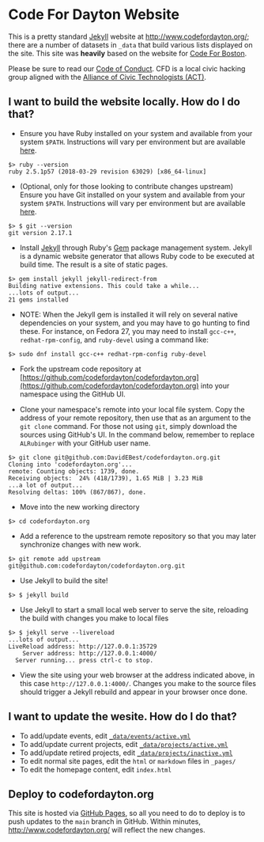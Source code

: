 # Code For Dayton Website

This is a pretty standard [Jekyll](https://jekyllrb.com/) website at http://www.codefordayton.org/; there are a number of datasets in `_data` that build various lists displayed on the site. This site was **heavily** based on the website for [Code For Boston](https://www.codeforboston.org/).

Please be sure to read our [Code of Conduct](http://www.codefordayton.org/code-of-conduct/). CFD is a local civic hacking group aligned with the [Alliance of Civic Technologists (ACT)](https://www.civictechnologists.org/).

## I want to build the website locally. How do I do that?

- Ensure you have Ruby installed on your system and available from your system `$PATH`. Instructions will vary per environment but are available [here](https://www.ruby-lang.org/en/documentation/installation/).

```
$> ruby --version
ruby 2.5.1p57 (2018-03-29 revision 63029) [x86_64-linux]
```

- (Optional, only for those looking to contribute changes upstream) Ensure you have Git installed on your system and available from your system `$PATH`. Instructions will vary per environment but are available [here](https://git-scm.com/book/en/v2/Getting-Started-Installing-Git).

```
$> $ git --version
git version 2.17.1
```

- Install [Jekyll](https://jekyllrb.com/) through Ruby's [Gem](https://rubygems.org/) package management system. Jekyll is a dynamic website generator that allows Ruby code to be executed at build time. The result is a site of static pages.

```
$> gem install jekyll jekyll-redirect-from
Building native extensions. This could take a while...
...lots of output...
21 gems installed
```

- NOTE: When the Jekyll gem is installed it will rely on several native dependencies on your system, and you may have to go hunting to find these. For instance, on Fedora 27, you may need to install `gcc-c++`, `redhat-rpm-config`, and `ruby-devel` using a command like:

```
$> sudo dnf install gcc-c++ redhat-rpm-config ruby-devel
```

- Fork the upstream code repository at [https://github.com/codefordayton/codefordayton.org](https://github.com/codefordayton/codefordayton.org) into your namespace using the GitHub UI.

- Clone your namespace's remote into your local file system. Copy the address of your remote repository, then use that as an argument to the `git clone` command. For those not using `git`, simply download the sources using GitHub's UI. In the command below, remember to replace `ALRubinger` with your GitHub user name.

```
$> git clone git@github.com:DavidEBest/codefordayton.org.git
Cloning into 'codefordayton.org'...
remote: Counting objects: 1739, done.
Receiving objects:  24% (418/1739), 1.65 MiB | 3.23 MiB
...a lot of output...
Resolving deltas: 100% (867/867), done.
```

- Move into the new working directory

```
$> cd codefordayton.org
```

- Add a reference to the upstream remote repository so that you may later synchronize changes with new work.

```
$> git remote add upstream git@github.com:codefordayton/codefordayton.org.git
```

- Use Jekyll to build the site!

```
$> $ jekyll build
```

- Use Jekyll to start a small local web server to serve the site, reloading the build with changes you make to local files

```
$> $ jekyll serve --livereload
...lots of output...
LiveReload address: http://127.0.0.1:35729
    Server address: http://127.0.0.1:4000/
  Server running... press ctrl-c to stop.
```

- View the site using your web browser at the address indicated above, in this case `http://127.0.0.1:4000/`. Changes you make to the source files should trigger a Jekyll rebuild and appear in your browser once done.

## I want to update the wesite. How do I do that?

- To add/update events, edit [`_data/events/active.yml`](https://github.com/codefordayton/codefordayton.org/edit/main/_data/events/active.yml)
- To add/update current projects, edit [`_data/projects/active.yml`](https://github.com/codefordayton/codefordayton.org/edit/main/_data/projects/active.yml)
- To add/update retired projects, edit [`_data/projects/inactive.yml`](https://github.com/codefordayton/codefordayton.org/edit/main/_data/projects/inactive.yml)
- To edit normal site pages, edit the `html` or `markdown` files in `_pages/`
- To edit the homepage content, edit `index.html`

## Deploy to codefordayton.org

This site is hosted via [GitHub Pages](https://pages.github.com/), so all you need to do to deploy is to push updates to the `main` branch in GitHub. Within minutes, http://www.codefordayton.org/ will reflect the new changes.
